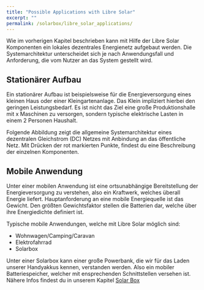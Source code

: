 ```yaml
---
title: "Possible Applications with Libre Solar"
excerpt: ""
permalink: /solarbox/libre_solar_applications/
---
```


Wie im vorherigen Kapitel beschrieben kann mit Hilfe der Libre Solar Komponenten ein lokales dezentrales Energienetz aufgebaut werden. Die Systemarchitektur unterscheidet sich je nach Anwendungsfall und Anforderung, die vom Nutzer an das System gestellt wird.

## Stationärer Aufbau

Ein stationärer Aufbau ist beispielsweise für die Energieversorgung eines kleinen Haus oder einer Kleingartenanlage. Das Klein impliziert hierbei den geringen Leistungsbedarf. Es ist nicht das Ziel eine große Produktionshalle mit x Maschinen zu versorgen, sondern typische elektrische Lasten in einem 2 Personen Haushalt.

Folgende Abbildung zeigt die allgemeine Systemarchitektur eines dezentralen Gleichstrom (DC) Netzes mit Anbindung an das öffentliche Netz. Mit Drücken der rot markierten Punkte, findest du eine Beschreibung der einzelnen Komponenten.

<!--
// H5P einbinden
![System_Layout](/media_files/introduction_system_layout.png)
-->

## Mobile Anwendung

Unter einer mobilen Anwendung ist eine ortsunabhängige Bereitstellung der Energieversorgung zu verstehen, also ein Kraftwerk, welches überall Energie liefert.
Hauptanforderung an eine mobile Energiequelle ist das Gewicht. Den größten Gewichtsfaktor stellen die Batterien dar, welche über ihre Energiedichte definiert ist.

Typische mobile Anwendungen, welche mit Libre Solar möglich sind:
- Wohnwagen/Camping/Caravan
- Elektrofahrrad
- Solarbox

Unter einer Solarbox kann einer große Powerbank, die wir für das Laden unserer Handyakkus kennen, verstanden werden. Also ein mobiler Batteriespeicher, welcher mit ensprechenden Schnittstellen versehen ist.
Nähere Infos findest du in unserem Kapitel [Solar Box](/solarbox/solarbox_oer.md)
